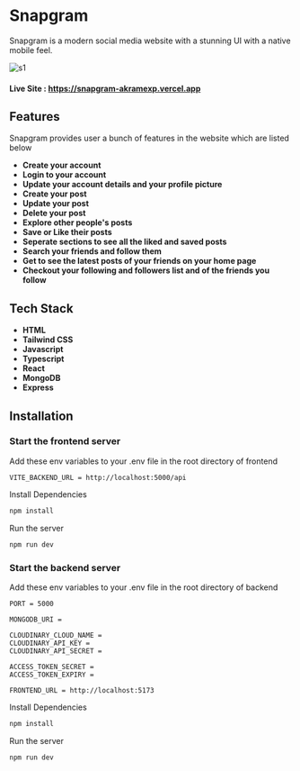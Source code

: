 # Snapgram

Snapgram is a modern social media website with a stunning UI with a native mobile feel.

![s1](https://github.com/AkramExp/snapgram/blob/main/frontend/public/screenshot.png)

#### Live Site : https://snapgram-akramexp.vercel.app

## Features

Snapgram provides user a bunch of features in the website which are listed below

- **Create your account**
- **Login to your account**
- **Update your account details and your profile picture**
- **Create your post**
- **Update your post**
- **Delete your post**
- **Explore other people's posts**
- **Save or Like their posts**
- **Seperate sections to see all the liked and saved posts**
- **Search your friends and follow them**
- **Get to see the latest posts of your friends on your home page**
- **Checkout your following and followers list and of the friends you follow**

## Tech Stack

- **HTML**
- **Tailwind CSS**
- **Javascript**
- **Typescript**
- **React**
- **MongoDB**
- **Express**

## Installation

### Start the frontend server

Add these env variables to your .env file in the root directory of frontend

```
VITE_BACKEND_URL = http://localhost:5000/api
```

Install Dependencies

```bash
npm install
```

Run the server

```bash
npm run dev
```

### Start the backend server

Add these env variables to your .env file in the root directory of backend

```
PORT = 5000

MONGODB_URI =

CLOUDINARY_CLOUD_NAME =
CLOUDINARY_API_KEY =
CLOUDINARY_API_SECRET =

ACCESS_TOKEN_SECRET =
ACCESS_TOKEN_EXPIRY =

FRONTEND_URL = http://localhost:5173
```

Install Dependencies

```bash
npm install
```

Run the server

```bash
npm run dev
```
